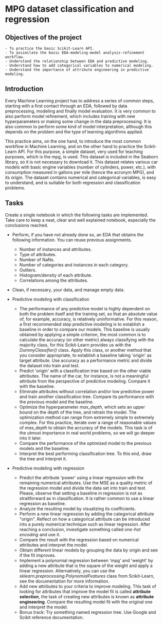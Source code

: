 # MPG dataset classification and regression

## Objectives of the project
    - To practice the basic Scikit-Learn API.
    - To assimilate the basic EDA-modeling-model analysis-refinement workflow.
    - Understand the relationship between EDA and predictive modeling.
    - Understand how to add categorical variables to numerical modeling.
    - Understand the importance of attribute engineering in predictive modeling.

## Introduction

Every Machine Learning project has to address a series of common steps, starting with a first contact through an EDA, followed by data preprocessing, modeling and finally model evaluation. It is very common to also perform model refinement, which includes training with new hyperparameters or making some change in the data preprocessing. It is also common to perform some kind of model interpretation, although this depends on the problem and the type of learning algorithms applied.

This practice aims, on the one hand, to introduce the most common workflow in Machine Learning, and on the other hand to practice the Scikit-Learn API. For this purpose, a simple dataset, very used for teaching purposes, which is the mpg, is used. This dataset is included in the Seaborn library, so it is not necessary to download it. This dataset relates various car models with basic engine variables (number of cylinders, power, etc.), with consumption measured in gallons per mile (hence the acronym MPG), and its origin. The dataset contains numerical and categorical variables, is easy to understand, and is suitable for both regression and classification problems.


## Tasks

Create a single notebook in which the following tasks are implemented. Take care to keep a neat, clear and well explained notebook, especially the conclusions reached.

* Perform, if you have not already done so, an EDA that obtains the following information. You can reuse previous assignments.
    - Number of instances and attributes.
    - Type of attributes.
    - Number of NaNs.
    - Number of categories and instances in each category.
    - Outliers.
    - Histogram/density of each attribute.
    - Correlations among the attributes.

* Clean, if necessary, your data, and manage empty data.

* Predictive modeling with classification
    - The performance of any predictive model is highly dependent on both the problem itself and the training set, so that an absolute value of, for example, accuracy, is relatively uninformative. For this reason, a first recommended step predictive modeling is to establish a baseline in order to compare our models. This baseline is usually obtained by applying a simple criterion, the most common is to calculate the accuracy (or other metric) always classifying with the majority class, for this Scikit-Learn provides us with the *DummyClassifier()* class. Apply this class, or another method that you consider appropriate, to establish a baseline taking 'origin' as target attribute. Use accuracy as a performance metric and divide the dataset into train and test.
    - Predict 'origin' with a classification tree based on the other viable attributes. The name of the car, for instance, is not a meaningful attribute from the perspective of predictive modeling. Compare it with the baseline.
    - Eliminate attributes without correlation and/or low predictive power and train another classification tree. Compare its performance with the previous model and the baseline.
    - Optimize the hyperparameter *max_depth*, which sets an upper bound on the depth of the tree, and retrain the model. The optimization method can range from extremely simple to extremely complex. For this practice, iterate over a range of reasonable values of *max_depth* to obtain the accuracy of the models. This task is of the utmost importance in real world problems, so we will go deeper into it later.
    - Compare the performance of the optimized model to the previous models and the baseline.
    - Interpret the best performing classification tree. To this end, draw the tree and interpret it.

* Predictive modeling with regression
    - Predict the attribute 'power' using a linear regression with the remaining numerical attributes. Use the MSE as a quality metric of the regression model and divide the data set into train and test. Please, observe that setting a baseline in regression is not as straitforward as in classification. It is rather common to use a linear regression as baseline.
    - Analyze the resulting model by visualizing its coefficients.
    - Perform a new linear regression by adding the categorical attribute "origin". Reflect on how a categorical attribute can be introduced into a purely numerical technique such as linear regression. After reaching a conclusion, investigate something called *one-hot encoding* and use it.
    - Compare the result with the regression based on numerical attributes and interpret the model.
    - Obtain different linear models by grouping the data by origin and see if the fit improves.
    - Implement a polynomial regression between 'mpg' and 'weight' by adding a new attribute that is the square of the weight and apply a linear regression. Alternatively, you can use the *sklearn.preprocessing.PolynomialFeatures* class from Scikit-Learn, see the documentation for more information.
    - Add new attributes to your criteria to improve modeling. This task of looking for attributes that improve the model fit is called **attribute selection**, the task of creating new attributes is known as **attribute engineering**. Compare the resulting model fit with the original one and interpret the model.
    - Bonus track: Try something named regression tree. Use Google and Scikit reference documentation.

